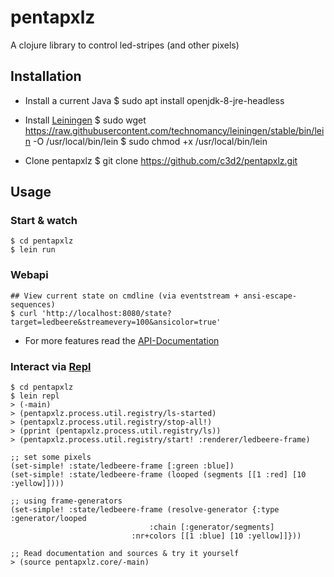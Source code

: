 # pentapxlz

A clojure library to control led-stripes (and other pixels)

## Installation

* Install a current Java
    $ sudo apt install openjdk-8-jre-headless

* Install [Leiningen](https://leiningen.org/#install)
    $ sudo wget https://raw.githubusercontent.com/technomancy/leiningen/stable/bin/lein -O /usr/local/bin/lein 
    $ sudo chmod +x /usr/local/bin/lein

* Clone pentapxlz
    $ git clone https://github.com/c3d2/pentapxlz.git

## Usage

### Start & watch
    $ cd pentapxlz
    $ lein run

### Webapi
    ## View current state on cmdline (via eventstream + ansi-escape-sequences)
    $ curl 'http://localhost:8080/state?target=ledbeere&streamevery=100&ansicolor=true'

* For more features read the [API-Documentation](http://localhost:8080/api)

### Interact via [Repl](https://www.clojure.org/guides/learn/syntax#_repl)
    $ cd pentapxlz
    $ lein repl
    > (-main)
    > (pentapxlz.process.util.registry/ls-started)
    > (pentapxlz.process.util.registry/stop-all!)
    > (pprint (pentapxlz.process.util.registry/ls))
    > (pentapxlz.process.util.registry/start! :renderer/ledbeere-frame)

    ;; set some pixels
    (set-simple! :state/ledbeere-frame [:green :blue])
    (set-simple! :state/ledbeere-frame (looped (segments [[1 :red] [10 :yellow]])))

    ;; using frame-generators
    (set-simple! :state/ledbeere-frame (resolve-generator {:type :generator/looped
    							   :chain [:generator/segments]
							   :nr+colors [[1 :blue] [10 :yellow]]}))

    ;; Read documentation and sources & try it yourself
    > (source pentapxlz.core/-main)

